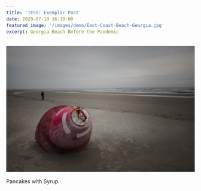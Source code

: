 ```yaml
---
title: 'TEST: Exemplar Post'
date: 2020-07-10 16:30:00
featured_image: '/images/demo/East-Coast-Beach-Georgia.jpg'
excerpt: Georgia Beach Before the Pandemic 
---
```


![](/images/demo/East-Coast-Beach-Georgia.jpg)

Pancakes with Syrup.
